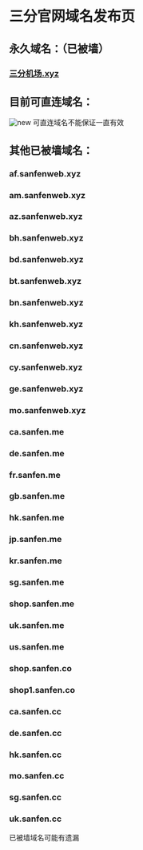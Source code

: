 # 三分官网域名发布页
## 永久域名：（已被墙）
### [三分机场.xyz](https://三分机场.xyz/)
## 目前可直连域名：
![new](https://pictures.sanfenweb.com/png/newdomin.png)
可直连域名不能保证一直有效
## 其他已被墙域名：
### af.sanfenweb.xyz
### am.sanfenweb.xyz
### az.sanfenweb.xyz
### bh.sanfenweb.xyz
### bd.sanfenweb.xyz
### bt.sanfenweb.xyz
### bn.sanfenweb.xyz
### kh.sanfenweb.xyz
### cn.sanfenweb.xyz
### cy.sanfenweb.xyz
### ge.sanfenweb.xyz
### mo.sanfenweb.xyz
### ca.sanfen.me
### de.sanfen.me
### fr.sanfen.me
### gb.sanfen.me
### hk.sanfen.me
### jp.sanfen.me
### kr.sanfen.me
### sg.sanfen.me
### shop.sanfen.me
### uk.sanfen.me
### us.sanfen.me
### shop.sanfen.co
### shop1.sanfen.co
### ca.sanfen.cc
### de.sanfen.cc
### hk.sanfen.cc
### mo.sanfen.cc
### sg.sanfen.cc
### uk.sanfen.cc
已被墙域名可能有遗漏
